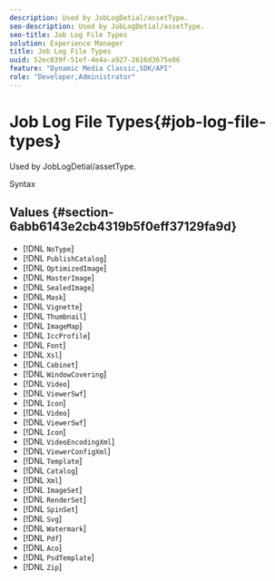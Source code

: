 ```yaml
---
description: Used by JobLogDetial/assetType.
seo-description: Used by JobLogDetial/assetType.
seo-title: Job Log File Types
solution: Experience Manager
title: Job Log File Types
uuid: 52ec039f-51ef-4e4a-a927-2616d3675e86
feature: "Dynamic Media Classic,SDK/API"
role: "Developer,Administrator"
---
```


# Job Log File Types{#job-log-file-types}

Used by JobLogDetial/assetType.

 Syntax 

## Values {#section-6abb6143e2cb4319b5f0eff37129fa9d}

* [!DNL `NoType`] 
* [!DNL `PublishCatalog`] 
* [!DNL `OptimizedImage`] 
* [!DNL `MasterImage`] 
* [!DNL `SealedImage`] 
* [!DNL `Mask`] 
* [!DNL `Vignette`] 
* [!DNL `Thumbnail`] 
* [!DNL `ImageMap`] 
* [!DNL `IccProfile`] 
* [!DNL `Font`] 
* [!DNL `Xsl`] 
* [!DNL `Cabinet`] 
* [!DNL `WindowCovering`] 
* [!DNL `Video`] 
* [!DNL `ViewerSwf`] 
* [!DNL `Icon`] 
* [!DNL `Video`] 
* [!DNL `ViewerSwf`] 
* [!DNL `Icon`] 
* [!DNL `VideoEncodingXml`] 
* [!DNL `ViewerConfigXml`] 
* [!DNL `Template`] 
* [!DNL `Catalog`] 
* [!DNL `Xml`] 
* [!DNL `ImageSet`] 
* [!DNL `RenderSet`] 
* [!DNL `SpinSet`] 
* [!DNL `Svg`] 
* [!DNL `Watermark`] 
* [!DNL `Pdf`] 
* [!DNL `Aco`] 
* [!DNL `PsdTemplate`] 
* [!DNL `Zip`]

